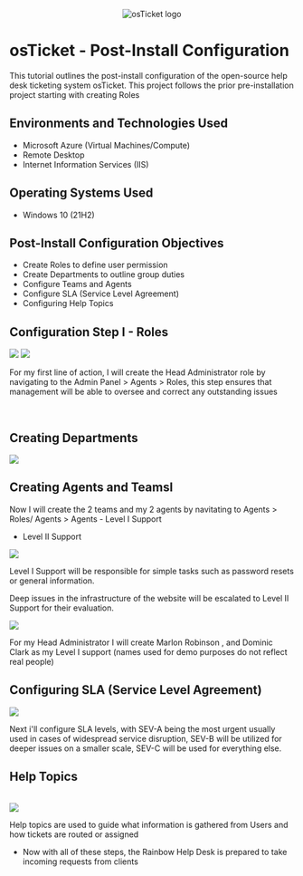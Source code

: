 <p align="center">
<img src="https://i.imgur.com/Clzj7Xs.png" alt="osTicket logo"/>
</p>

<h1>osTicket - Post-Install Configuration</h1>
This tutorial outlines the post-install configuration of the open-source help desk ticketing system osTicket. This project follows the prior pre-installation project starting with creating Roles<br />

<h2>Environments and Technologies Used</h2>

- Microsoft Azure (Virtual Machines/Compute)
- Remote Desktop
- Internet Information Services (IIS)

<h2>Operating Systems Used </h2>

- Windows 10</b> (21H2)

<h2>Post-Install Configuration Objectives</h2>

- Create Roles to define user permission
- Create Departments to outline group duties
- Configure Teams and Agents
- Configure SLA (Service Level Agreement)
- Configuring Help Topics

<h2>Configuration Step I - Roles</h2>

<p>
<img src="https://cdn.discordapp.com/attachments/677756436784218132/1095415577247498240/image.png"/>
<img src="https://cdn.discordapp.com/attachments/677756436784218132/1095415792490795088/image.png"/>
</p>
<p>
For my first line of action, I will create the Head Administrator role by navigating to the Admin Panel > Agents > Roles, this step ensures that management will be able to oversee and correct any outstanding issues
</p>
<br />

<p>
<h2>Creating Departments</h2>
<img src="https://cdn.discordapp.com/attachments/677756436784218132/1095419436082667580/image.png"/>
<p>
<h2>Creating Agents and Teamsl</h2>
Now I will create the 2 teams and my 2 agents by navitating to Agents > Roles/ Agents > Agents
- Level I Support

- Level II Support
</p>
<img src="https://cdn.discordapp.com/attachments/677756436784218132/1095419877147299920/image.png"/>
</p>
<p>
Level I Support will be responsible for simple tasks such as password resets or general information. 

Deep issues in the infrastructure of the website will be escalated to Level II Support for their evaluation.
</p>
<img src="https://cdn.discordapp.com/attachments/677756436784218132/1095421033554657391/image.png"/>

For my Head Administrator I will create Marlon Robinson , and Dominic Clark as my Level I support (names used for demo purposes do not reflect real people)


<p>
<h2>Configuring SLA (Service Level Agreement)</h2>
<p>
<img src="https://cdn.discordapp.com/attachments/677756436784218132/1095422542707167372/image.png"/>

</p>
<p>
Next i'll configure SLA levels, with SEV-A being the most urgent usually used in cases of widespread service disruption, SEV-B will be utilized for deeper issues on a smaller scale, SEV-C will be used for everything else.
</p>
<h2>Help Topics</h2>
<br />
<img src="https://cdn.discordapp.com/attachments/677756436784218132/1095430358037712907/image.png"/>
</p>
Help topics are used to guide what information is gathered from Users and how tickets are routed or assigned

- Now with all of these steps, the Rainbow Help Desk is prepared to take incoming requests from clients 
